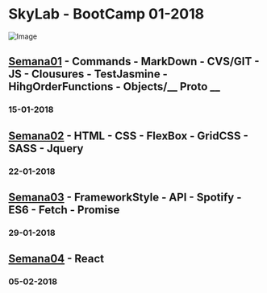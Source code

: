 # SkyLab - BootCamp 01-2018
![Image](https://camo.githubusercontent.com/7b3a7c3e9cdafad0258e05bbfd5b9d2ca38ba912/687474703a2f2f7777772e736b796c6162636f646572732e636f6d2f696d616765732f3430332f64656661756c742e706e67)
## [Semana01](https://github.com/VGamezz19/skylab-boot-notes/tree/dev/course/semana01) - Commands - MarkDown - CVS/GIT - JS - Clousures - TestJasmine - HihgOrderFunctions - Objects/__ Proto __
### 15-01-2018

## [Semana02](https://github.com/VGamezz19/skylab-boot-notes/tree/dev/course/semana02) - HTML - CSS - FlexBox - GridCSS - SASS - Jquery
### 22-01-2018

## [Semana03](https://github.com/VGamezz19/skylab-boot-notes/tree/dev/course/semana03) - FrameworkStyle - API - Spotify - ES6 - Fetch - Promise 
### 29-01-2018

## [Semana04](https://github.com/VGamezz19/skylab-boot-notes/tree/dev/course/semana04) - React
### 05-02-2018